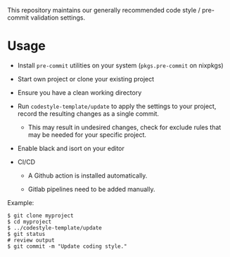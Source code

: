 This repository maintains our generally recommended code style / pre-commit validation settings.

# Usage

* Install `pre-commit` utilities on your system (`pkgs.pre-commit` on nixpkgs)

* Start own project or clone your existing project

* Ensure you have a clean working directory

* Run `codestyle-template/update` to apply the settings to your project, record the resulting changes as a single commit.

  * This may result in undesired changes, check for exclude rules that may be needed for your specific project.

* Enable black and isort on your editor

* CI/CD

  * A Github action is installed automatically. 

  * Gitlab pipelines need to be added manually.

Example:

```console 
$ git clone myproject
$ cd myproject
$ ../codestyle-template/update
$ git status
# review output
$ git commit -m "Update coding style."
```
